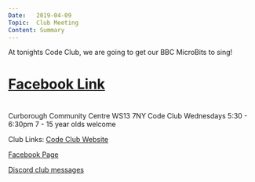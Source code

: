 ```yaml
---
Date:   2019-04-09
Topic:  Club Meeting
Content: Summary
---
```

At tonights Code Club, we are going to get our BBC MicroBits to sing!

# [Facebook Link](https://www.facebook.com/1481985248595237/posts/1990503637743393/)

#
Curborough Community Centre
WS13 7NY
Code Club
Wednesdays 5:30 - 6:30pm
7 - 15 year olds welcome

Club Links:
[Code Club Website](https://lichfield-code-club.github.io/)

[Facebook Page](https://www.facebook.com/LichfieldCoders)

[Discord club messages](https://discord.gg/szz6xGK)
